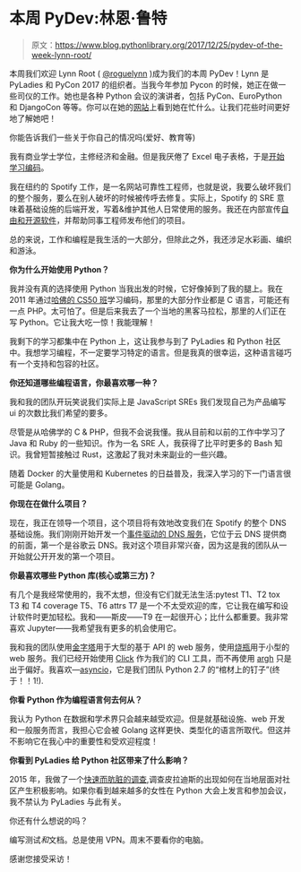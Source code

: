 # 本周 PyDev:林恩·鲁特

> 原文：<https://www.blog.pythonlibrary.org/2017/12/25/pydev-of-the-week-lynn-root/>

本周我们欢迎 Lynn Root ( [@roguelynn](https://twitter.com/roguelynn) )成为我们的本周 PyDev！Lynn 是 PyLadies 和 PyCon 2017 的组织者。当我今年参加 Pycon 的时候，她正在做一些司仪的工作。她也是各种 Python 会议的演讲者，包括 PyCon、EuroPython 和 DjangoCon 等等。你可以在她的[网站](http://www.roguelynn.com)上看到她在忙什么。让我们花些时间更好地了解她吧！

你能告诉我们一些关于你自己的情况吗(爱好、教育等)

我有商业学士学位，主修经济和金融。但是我厌倦了 Excel 电子表格，于是[开始学习编码](http://www.roguelynn.com/words/my-path-into-engineering/)。

我在纽约的 Spotify 工作，是一名网站可靠性工程师，也就是说，我要么破坏我们的整个服务，要么在别人破坏的时候被传呼去修复。实际上，Spotify 的 SRE 意味着基础设施的后端开发，写着&维护其他人日常使用的服务。我还在内部宣传[自由和开源软件](https://spotify.github.io/)，并帮助同事工程师发布他们的项目。

总的来说，工作和编程是我生活的一大部分，但除此之外，我还涉足水彩画、编织和游泳。

**你为什么开始使用 Python？**

我并没有真的选择使用 Python 当我出发的时候，它好像掉到了我的腿上。我在 2011 年通过[哈佛的 CS50 班](https://cs50.harvard.edu/)学习编码，那里的大部分作业都是 C 语言，可能还有一点 PHP。太可怕了。但是后来我去了一个当地的黑客马拉松，那里的人们正在写 Python。它让我大吃一惊！我能理解！

我剩下的学习都集中在 Python 上，这让我参与到了 PyLadies 和 Python 社区中。我想学习编程，不一定要学习特定的语言。但是我真的很幸运，这种语言碰巧有一个支持和包容的社区。

**你还知道哪些编程语言，你最喜欢哪一种？**

我和我的团队开玩笑说我们实际上是 JavaScript SREs 我们发现自己为产品编写 ui 的次数比我们希望的要多。

尽管是从哈佛学的 C & PHP，但我不会说我懂。我从目前和以前的工作中学习了 Java 和 Ruby 的一些知识。作为一名 SRE 人，我获得了比平时更多的 Bash 知识。我曾短暂接触过 Rust，这激起了我对未来副业的一些兴趣。

随着 Docker 的大量使用和 Kubernetes 的日益普及，我深入学习的下一门语言很可能是 Golang。

**你现在在做什么项目？**

现在，我正在领导一个项目，这个项目将有效地改变我们在 Spotify 的整个 DNS 基础设施。我们刚刚开始开发一个[事件驱动的 DNS 服务](https://github.com/spotify/gordon)，它位于云 DNS 提供商的前面，第一个是谷歌云 DNS。我对这个项目非常兴奋，因为这是我的团队从一开始就公开开发的第一个项目。

**你最喜欢哪些 Python 库(核心或第三方)？**

有几个是我经常使用的，我不太想，但没有它们就无法生活:pytest T1、T2 tox T3 和 T4 coverage T5、T6 attrs T7 是一个不太受欢迎的库，它让我在编写和设计软件时更加轻松。我和——斯皮——T9 在一起很开心；比什么都重要。我非常喜欢 Jupyter——我希望我有更多的机会使用它。

我和我的团队使用[金字塔](https://trypyramid.com/)用于大型的基于 API 的 web 服务，使用[烧瓶](http://flask.pocoo.org/)用于小型的 web 服务。我们已经开始使用 [Click](http://click.pocoo.org/) 作为我们的 CLI 工具，而不再使用 [argh](http://argh.readthedocs.io/en/latest/) 只是出于偏好。我喜欢—[asyncio](https://docs.python.org/3/library/asyncio.html)，它是我们团队 Python 2.7 的“棺材上的钉子”(终于！！1!).

**你看 Python 作为编程语言何去何从？**

我认为 Python 在数据和学术界只会越来越受欢迎。但是就基础设施、web 开发和一般服务而言，我担心它会被 Golang 这样更快、类型化的语言所取代。但这并不影响它在我心中的重要性和受欢迎程度！

**你看到 PyLadies 给 Python 社区带来了什么影响？**

2015 年，我做了一个[快速而肮脏的调查](http://www.roguelynn.com/words/were-not-done-yet/),调查皮拉迪斯的出现如何在当地层面对社区产生积极影响。如果你看到越来越多的女性在 Python 大会上发言和参加会议，我不禁认为 PyLadies 与此有关。

你还有什么想说的吗？

编写测试*和*文档。总是使用 VPN。周末不要看你的电脑。

感谢您接受采访！